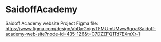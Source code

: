 # SaidoffAcademy
Saidoff Academy website
Project Figma file: https://www.figma.com/design/abDpGnigvTFMUmUMww9qoa/Saidoff-academy-web-site?node-id=435-126&t=C7DZZFQ1Td7EXmXr-1
